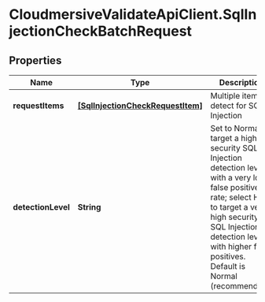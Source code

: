 # CloudmersiveValidateApiClient.SqlInjectionCheckBatchRequest

## Properties
Name | Type | Description | Notes
------------ | ------------- | ------------- | -------------
**requestItems** | [**[SqlInjectionCheckRequestItem]**](SqlInjectionCheckRequestItem.md) | Multiple items to detect for SQL Injection | [optional] 
**detectionLevel** | **String** | Set to Normal to target a high-security SQL Injection detection level with a very low false positive rate; select High to target a very-high security SQL Injection detection level with higher false positives.  Default is Normal (recommended). | [optional] 


